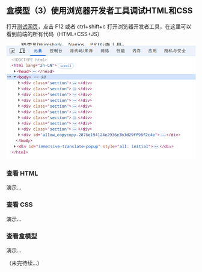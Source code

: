 ## 盒模型（3）使用浏览器开发者工具调试HTML和CSS

打开[测试网页](https://web.xuyue.cc/tutorial/2/demo.html)，点击 F12 或者 ctrl+shift+c 打开浏览器开发者工具，在这里可以看到前端的所有代码（HTML+CSS+JS）

![1](./image.png)

### 查看 HTML

演示...

### 查看 CSS

演示...

### 查看盒模型

演示...

（未完待续...）
